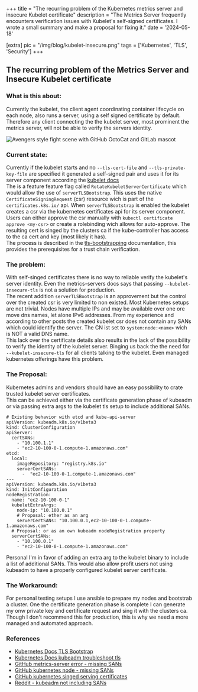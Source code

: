 +++
title = "The recurring problem of the Kubernetes metrics server and insecure Kubelet certificate"
description = "The Metrics Server frequently encounters verification issues with Kubelet's self-signed certificates. I wrote a small summary and make a proposal for fixing it."
date = '2024-05-18'

[extra]
pic = "/img/blog/kubelet-insecure.png"
tags = ['Kubernetes', 'TLS', 'Security']
+++

## The recurring problem of the Metrics Server and Insecure Kubelet certificate

### What is this about:  
Currently the kubelet, the client agent coordinating container lifecycle on each node, also runs a server, using a self signed certificate by default. Therefore any client connecting the the kubelet server, most prominent the metrics server, will not be able to verify the servers identity.

![Avengers style fight scene with GitHub OctoCat and GitLab mascot](/img/blog/kubelet-insecure.png)


### Current state:  
Currently if the kubelet starts and no `--tls-cert-file` and `--tls-private-key-file` are specified it generated a self-signed pair and uses it for its server component according the [kubelet docs](https://kubernetes.io/docs/reference/command-line-tools-reference/kubelet/)  
The is a feature feature flag called `RotateKubeletServerCertificate` which would allow the use of `serverTLSBootstrap`. This uses the native `CertificateSigningRequest` (csr) resource wich is part of the `certificates.k8s.io/` api. When `serverTLSBootstrap` is enabled the kubelet creates a csr via the kubernetes certificates api for its server component. Users can either approve the csr manually with `kubectl certificate approve <my-csr>` or create a rolebinding wich allows for auto-approve. The resulting cert is singed by the clusters ca if the kube-controller has access to the ca cert and key (most likely it has).  
The process is described in the [tls-bootstrapping](https://kubernetes.io/docs/reference/access-authn-authz/kubelet-tls-bootstrapping/#certificate-rotation) documentation, this provides the prerequisites for a trust chain verification.

### The problem:  
With self-singed certificates there is no way to reliable verify the kubelet's server identity. Even the metrics-servers docs says that passing `--kubelet-insecure-tls` is not a solution for production.  
The recent addition `serverTLSBootstrap` is an approvement but the control over the created csr is very limited to non existed. Most Kubernetes setups are not trivial. Nodes have multiple IPs and may be available over one ore move dns names, let alone IPv6 addresses. From my experience and according to other posts the created kubelet csr does not contain any SANs which could identify the server. The CN ist set to `system:node:<name>` wich is NOT a valid DNS name.  
This lack over the certificate details also results in the lack of the possibility to verify the identity of the kubelet server. Binging us back the the need for `--kubelet-insecure-tls` for all clients talking to the kubelet. Even managed kubernetes offerings have this problem.

### The Proposal:  
Kubernetes admins and vendors should have an easy possibility to crate trusted kubelet server certificates.  
This can be achieved either via the certificate generation phase of kubeadm or via passing extra args to the kubelet tls setup to include additional SANs.

```yaml,linenos
# Existing behavior with etcd and kube-api-server
apiVersion: kubeadm.k8s.io/v1beta3
kind: ClusterConfiguration
apiServer:
  certSANs:
    - "10.100.1.1"
    - "ec2-10-100-0-1.compute-1.amazonaws.com"
etcd:
  local:
    imageRepository: "registry.k8s.io"
    serverCertSANs:
      -  "ec2-10-100-0-1.compute-1.amazonaws.com"
---
apiVersion: kubeadm.k8s.io/v1beta3
kind: InitConfiguration
nodeRegistration:
  name: "ec2-10-100-0-1"
  kubeletExtraArgs:
    node-ip: "10.100.0.1"
    # Proposal: ether as an arg
    serverCertSANs: "10.100.0.1,ec2-10-100-0-1.compute-1.amazonaws.com"
  # Proposal: or as an own kubeadm nodeRegistration property 
  serverCertSANs: 
    - "10.100.0.1"
    - "ec2-10-100-0-1.compute-1.amazonaws.com"
```

Personal I'm in favor of adding an extra arg to the kubelet binary to include a list of additional SANs. This would also allow profit users not using kubeadm to have a properly configured kubelet server certificate.

### The Workaround:  
For personal testing setups I use ansible to prepare my nodes and bootstrab a cluster. One the certificate generation phase is complete I can generate my onw private key and certificate request and sing it with the clusters ca. 
Though I don't recommend this for production, this is why we need a more managed and automated approach. 

### References
 * [Kubernetes Docs TLS Bootstrap](https://kubernetes.io/docs/reference/access-authn-authz/kubelet-tls-bootstrapping/#certificate-rotation)
 * [Kubernetes Docs kubeadm troubleshoot tls](https://kubernetes.io/docs/setup/production-environment/tools/kubeadm/troubleshooting-kubeadm/#cannot-use-the-metrics-server-securely-in-a-kubeadm-cluster)
 * [GitHub metrics-server error - missing SANs](https://github.com/kubernetes-sigs/metrics-server/issues/196)
 * [GitHub kubernetes node - missing SANs](https://github.com/kubernetes/kubernetes/issues/59372)
 * [GitHub kubernetes singed serving certificates ](https://github.com/kubernetes/kubeadm/issues/1223)
 * [Reddit - kubeadm not including SANs](https://www.reddit.com/r/kubernetes/comments/1028mw3/kubeadm_join_add_ip_sans_to_kubelet/)

